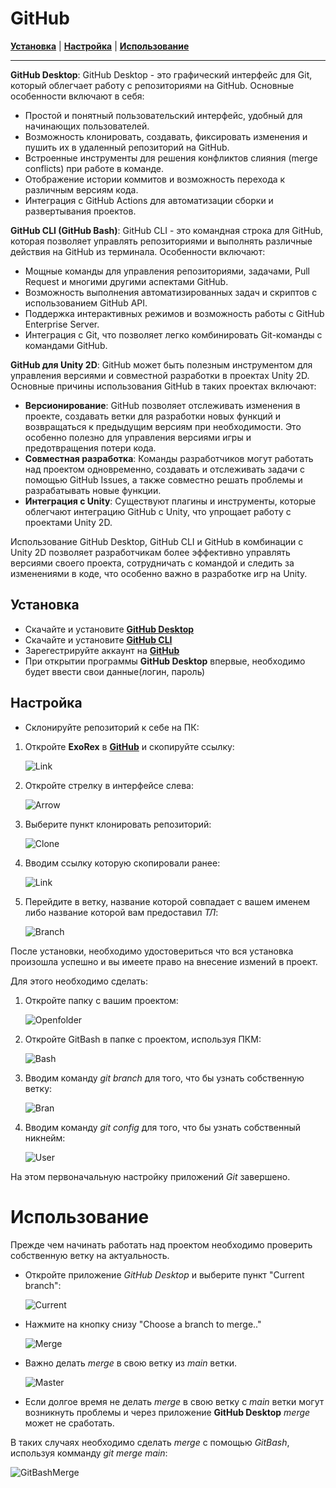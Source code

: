 # GitHub

[**Установка**](#установка) | [**Настройка**](#настройка) | [**Использование**](#использование)

---

**GitHub Desktop**:
GitHub Desktop - это графический интерфейс для Git, который облегчает работу с репозиториями на GitHub. Основные особенности включают в себя:
- Простой и понятный пользовательский интерфейс, удобный для начинающих пользователей.
- Возможность клонировать, создавать, фиксировать изменения и пушить их в удаленный репозиторий на GitHub.
- Встроенные инструменты для решения конфликтов слияния (merge conflicts) при работе в команде.
- Отображение истории коммитов и возможность перехода к различным версиям кода.
- Интеграция с GitHub Actions для автоматизации сборки и развертывания проектов.

**GitHub CLI (GitHub Bash)**:
GitHub CLI - это командная строка для GitHub, которая позволяет управлять репозиториями и выполнять различные действия на GitHub из терминала. Особенности включают:
- Мощные команды для управления репозиториями, задачами, Pull Request и многими другими аспектами GitHub.
- Возможность выполнения автоматизированных задач и скриптов с использованием GitHub API.
- Поддержка интерактивных режимов и возможность работы с GitHub Enterprise Server.
- Интеграция с Git, что позволяет легко комбинировать Git-команды с командами GitHub.

**GitHub для Unity 2D**:
GitHub может быть полезным инструментом для управления версиями и совместной разработки в проектах Unity 2D. Основные причины использования GitHub в таких проектах включают:
- **Версионирование**: GitHub позволяет отслеживать изменения в проекте, создавать ветки для разработки новых функций и возвращаться к предыдущим версиям при необходимости. Это особенно полезно для управления версиями игры и предотвращения потери кода.
- **Совместная разработка**: Команды разработчиков могут работать над проектом одновременно, создавать и отслеживать задачи с помощью GitHub Issues, а также совместно решать проблемы и разрабатывать новые функции.
- **Интеграция с Unity**: Существуют плагины и инструменты, которые облегчают интеграцию GitHub с Unity, что упрощает работу с проектами Unity 2D.

Использование GitHub Desktop, GitHub CLI и GitHub в комбинации с Unity 2D позволяет разработчикам более эффективно управлять версиями своего проекта, сотрудничать с командой и следить за изменениями в коде, что особенно важно в разработке игр на Unity.

## Установка
* Скачайте и установите [**GitHub Desktop**](https://desktop.github.com/)
* Скачайте и установите [**GitHub CLI**](https://cli.github.com/)
* Зарегестрируйте аккаунт на [**GitHub**](https://github.com/signup?source=login)
* При открытии программы **GitHub Desktop** впервые, необходимо будет ввести свои данные(логин, пароль)

## Настройка
* Склонируйте репозиторий к себе на ПК:

1. Откройте **ExoRex** в [**GitHub**](https://github.com/Nickiduzo/ExoRex) и скопируйте ссылку:

   ![Link](https://github.com/Nickiduzo/ExoRex/blob/main/Insctruction/IImages/newlink.png)

2. Откройте стрелку в интерфейсе слева:

   ![Arrow](https://github.com/Nickiduzo/ExoRex/blob/main/Insctruction/IImages/arrow.png)

3. Выберите пункт клонировать репозиторий:

   ![Clone](https://github.com/Nickiduzo/ExoRex/blob/main/Insctruction/IImages/clone.png)

4. Вводим ссылку которую скопировали ранее:

   ![Link](https://github.com/Nickiduzo/ExoRex/blob/main/Insctruction/IImages/paste.link.png)

5. Перейдите в ветку, название которой совпадает с вашем именем либо название которой вам предоставил *ТЛ*:

   ![Branch](https://github.com/Nickiduzo/ExoRex/blob/main/Insctruction/IImages/pick.png)

После установки, необходимо удостовериться что вся установка произошла успешно и вы имеете право на внесение измений в проект.

Для этого необходимо сделать:
1. Откройте папку с вашим проектом:

   ![Openfolder](https://github.com/Nickiduzo/ExoRex/blob/main/Insctruction/IImages/project.png)

2. Откройте GitBash в папке с проектом, используя ПКМ:

   ![Bash](https://github.com/Nickiduzo/ExoRex/blob/main/Insctruction/IImages/bash.png)

3. Вводим команду *git branch* для того, что бы узнать собственную ветку:

   ![Bran](https://github.com/Nickiduzo/ExoRex/blob/main/Insctruction/IImages/branch.png)

4. Вводим команду *git config* для того, что бы узнать собственный никнейм:

   ![User](https://github.com/Nickiduzo/ExoRex/blob/main/Insctruction/IImages/user.png)

На этом первоначальную настройку приложений *Git* завершено.


# Использование

Прежде чем начинать работать над проектом необходимо проверить собственную ветку на актуальность.

* Откройте приложение *GitHub Desktop* и выберите пункт "Current branch":

   ![Current](https://github.com/Nickiduzo/ExoRex/blob/main/Insctruction/IImages/pick.png)

* Нажмите на кнопку снизу "Choose a branch to merge.."

   ![Merge](https://github.com/Nickiduzo/ExoRex/blob/main/Insctruction/IImages/merge.png)

* Важно делать *merge* в свою ветку из *main* ветки.

   ![Master](https://github.com/Nickiduzo/ExoRex/blob/main/Insctruction/IImages/master.png)

* Если долгое время не делать *merge* в свою ветку с *main* ветки могут возникнуть проблемы и через приложение **GitHub Desktop** *merge* может не сработать.

В таких случаях необходимо сделать *merge* с помощью *GitBash*, используя комманду *git merge main*:

   ![GitBashMerge](https://github.com/Nickiduzo/ExoRex/blob/main/Insctruction/IImages/gitmergemaster.png)

